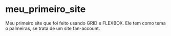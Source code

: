 # meu_primeiro_site
Meu primeiro site que foi feito usando GRID e FLEXBOX. Ele tem como tema o palmeiras, se trata de um site fan-account.
